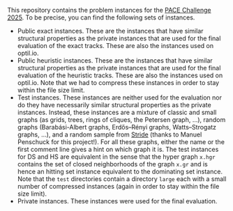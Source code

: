 This repository contains the problem instances for the [PACE Challenge 2025](https://pacechallenge.org/2025/ds/).
To be precise, you can find the following sets of instances.
 - Public exact instances. These are the instances that have similar structural properties as the private instances that are used for the final evaluation of the exact tracks. These are also the instances used on optil.io.
 - Public heuristic instances. These are the instances that have similar structural properties as the private instances that are used for the final evaluation of the heuristic tracks. These are also the instances used on optil.io. Note that we had to compress these instances in order to stay within the file size limit.
 - Test instances. These instances are neither used for the evaluation nor do they have necessarily similar structural properties as the private instances. Instead, these instances are a mixture of classic and small graphs (as grids, trees, rings of cliques, the Petersen graph, ...), random graphs (Barabási-Albert graphs, Erdős–Rényi graphs, Watts–Strogatz graphs, ...), and a random sample from [Stride](https://domset.algorithm.engineering/) (thanks to Manuel Penschuck for this project!). For all these graphs, either the name or the first comment line gives a hint on which graph it is. The test instances for DS and HS are equivalent in the sense that the hyper graph `x.hgr` contains the set of closed neighborhoods of the graph `x.gr` and is hence an hitting set instance equivalent to the dominating set instance. Note that the `test` directories contain a directory `large` each with a small number of compressed instances (again in order to stay within the file size limit).
 - Private instances. These instances were used for the final evaluation.
 
